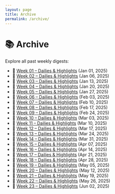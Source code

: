 ```yaml
---
layout: page
title: Archive
permalink: /archive/
---
```


# 📚 Archive

Explore all past weekly digests:

- 📅 [Week 01 – Dailies & Highlights](/2025/01/01/week-01/) (Jan 01, 2025)
- 📅 [Week 02 – Dailies & Highlights](/2025/01/06/week-02/) (Jan 06, 2025)
- 📅 [Week 03 – Dailies & Highlights](/2025/01/13/week-03/) (Jan 13, 2025)
- 📅 [Week 04 – Dailies & Highlights](/2025/01/20/week-04/) (Jan 20, 2025)
- 📅 [Week 05 – Dailies & Highlights](/2025/01/27/week-05/) (Jan 27, 2025)
- 📅 [Week 06 – Dailies & Highlights](/2025/02/03/week-06/) (Feb 03, 2025)
- 📅 [Week 07 – Dailies & Highlights](/2025/02/10/week-07/) (Feb 10, 2025)
- 📅 [Week 08 – Dailies & Highlights](/2025/02/17/week-08/) (Feb 17, 2025)
- 📅 [Week 09 – Dailies & Highlights](/2025/02/24/week-09/) (Feb 24, 2025)
- 📅 [Week 10 – Dailies & Highlights](/2025/03/03/week-10/) (Mar 03, 2025)
- 📅 [Week 11 – Dailies & Highlights](/2025/03/10/week-11/) (Mar 10, 2025)
- 📅 [Week 12 – Dailies & Highlights](/2025/03/17/week-12/) (Mar 17, 2025)
- 📅 [Week 13 – Dailies & Highlights](/2025/03/24/week-13/) (Mar 24, 2025)
- 📅 [Week 14 – Dailies & Highlights](/2025/03/31/week-14/) (Mar 31, 2025)
- 📅 [Week 15 – Dailies & Highlights](/2025/04/07/week-15/) (Apr 07, 2025)
- 📅 [Week 16 – Dailies & Highlights](/2025/04/14/week-16/) (Apr 14, 2025)
- 📅 [Week 17 – Dailies & Highlights](/2025/04/21/week-17/) (Apr 21, 2025)
- 📅 [Week 18 – Dailies & Highlights](/2025/04/28/week-18/) (Apr 28, 2025)
- 📅 [Week 19 – Dailies & Highlights](/2025/05/05/week-19/) (May 05, 2025)
- 📅 [Week 20 – Dailies & Highlights](/2025/05/12/week-20/) (May 12, 2025)
- 📅 [Week 21 – Dailies & Highlights](/2025/05/19/week-21/) (May 19, 2025)
- 📅 [Week 22 – Dailies & Highlights](/2025/05/26/week-22/) (May 26, 2025)
- 📅 [Week 23 – Dailies & Highlights](/2025/06/02/week-23/) (Jun 02, 2025)
